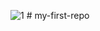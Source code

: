 ![1](https://user-images.githubusercontent.com/73308648/124341648-a194b700-dbdf-11eb-83b1-16f922893f3a.PNG)
﻿# my-first-repo
